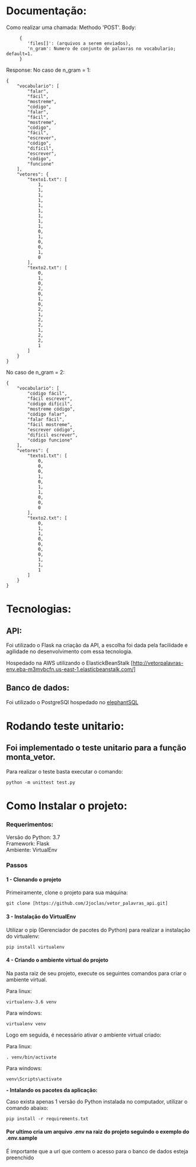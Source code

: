 # Documentação:
Como realizar uma chamada:
Methodo 'POST'.
Body:
```
     {
        'files[]': (arquivos a serem enviados),
        'n_gram': Numero de conjunto de palavras no vocabulario; default=1.
     }
```
Response:
No caso de n_gram = 1:
```
{
    "vocabulario": [
        "falar",
        "fácil",
        "mostreme",
        "código",
        "falar",
        "fácil",
        "mostreme",
        "código",
        "fácil",
        "escrever",
        "código",
        "difícil",
        "escrever",
        "código",
        "funcione"
    ],
    "vetores": {
        "texto1.txt": [
            1,
            1,
            1,
            1,
            1,
            1,
            1,
            1,
            1,
            0,
            1,
            0,
            0,
            1,
            0
        ],
        "texto2.txt": [
            0,
            1,
            0,
            2,
            0,
            1,
            0,
            2,
            1,
            2,
            2,
            1,
            2,
            2,
            1
        ]
    }
}
```
No caso de n_gram = 2:
```
{
    "vocabulario": [
        "código fácil",
        "fácil escrever",
        "código difícil",
        "mostreme código",
        "código falar",
        "falar fácil",
        "fácil mostreme",
        "escrever código",
        "difícil escrever",
        "código funcione"
    ],
    "vetores": {
        "texto1.txt": [
            0,
            0,
            0,
            1,
            0,
            1,
            1,
            0,
            0,
            0
        ],
        "texto2.txt": [
            0,
            1,
            1,
            0,
            0,
            0,
            0,
            1,
            1,
            1
        ]
    }
}
```
# Tecnologias:
## API:
Foi utilizado o Flask na criação da API, a escolha foi dada pela facilidade e agilidade no desenvolvimento com essa tecnologia.

Hospedado na AWS utilizando o ElastickBeanStalk [http://vetorpalavras-env.eba-m3mvbcfn.us-east-1.elasticbeanstalk.com/]

## Banco de dados:
Foi utilizado o PostgreSQl hospedado no [elephantSQL](https://www.elephantsql.com/)

# Rodando teste unitario:
## Foi implementado o teste unitario para a função monta_vetor.
Para realizar o teste basta executar o comando:

```
python -m unittest test.py
```


# Como Instalar o projeto:
### Requerimentos:  
Versão do Python: 3.7  
Framework: Flask  
Ambiente: VirtualEnv


### Passos
#### 1 - Clonando o projeto
Primeiramente, clone o projeto para sua máquina:

```
git clone [https://github.com/Jjoclas/vetor_palavras_api.git]
```

#### 3 - Instalação do VirtualEnv
Utilizar o pip (Gerenciador de pacotes do Python) para realizar a instalação do virtualenv:
```
pip install virtualenv
```

#### 4 - Criando o ambiente virtual do projeto
Na pasta raiz de seu projeto, execute os seguintes comandos para criar o ambiente virtual.

Para linux:
```
virtualenv-3.6 venv
```
Para windows:
```
virtualenv venv
```

Logo em seguida, é necessário ativar o ambiente virtual criado:

Para linux:
```
. venv/bin/activate
```
Para windows:
```
venv\Scripts\activate
```

**- Intalando os pacotes da aplicação:**

Caso exista apenas 1 versão do Python instalada no computador, utilizar o comando abaixo:
```
pip install -r requirements.txt
```

#### Por ultimo cria um arquivo .env na raiz do projeto seguindo o exemplo do .env.sample
É importante que a url que contem o acesso para o banco de dados esteja preenchido
